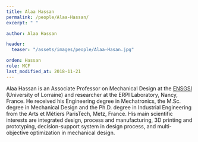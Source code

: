 ```yaml
---
title: Alaa Hassan
permalink: /people/Alaa-Hassan/
excerpt: " "

author: Alaa Hassan

header:
  teaser: "/assets/images/people/Alaa-Hasan.jpg"

orden: Hassan
role: MCF
last_modified_at: 2018-11-21
---
```


Alaa Hassan is an Associate Professor on Mechanical Design at the [ENSGSI](https://www.ensgsi.univ-lorraine.fr/) (University of Lorraine) and researcher at the ERPI Laboratory, Nancy, France. 
He received his Engineering degree in Mechatronics, the M.Sc. degree in Mechanical Design and the Ph.D. degree in Industrial Engineering from the Arts et Métiers ParisTech, Metz, France. 
His main scientific interests are integrated design, process and manufacturing, 3D printing and prototyping, decision-support system in design process, and multi-objective optimization in mechanical design.


